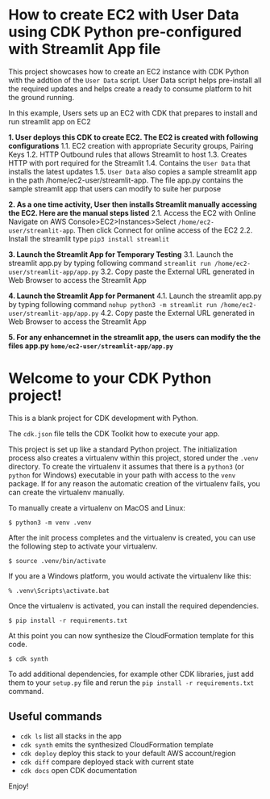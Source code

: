 # How to create EC2 with User Data using CDK Python pre-configured with Streamlit App file
This project showcases how to create an EC2 instance with CDK Python with the addtion of the `User Data` script. User Data script helps pre-install all the required updates and helps create a ready to consume platform to hit the ground running. 

In this example, Users sets up an EC2 with CDK that prepares to install and run streamlit app on EC2

**1. User deploys this CDK to create EC2. The EC2 is created with following configurations**
1.1. EC2 creation with appropriate Security groups, Pairing Keys
1.2. HTTP Outbound rules that allows Streamlit to host
1.3. Creates HTTP with port required for the Streamlit
1.4. Contains the `User Data` that installs the latest updates
1.5. `User Data` also copies a sample streamlit app in the path /home/ec2-user/streamlit-app. The file app.py contains the sample streamlit app that users can modify to suite her purpose  

**2. As a one time activity, User then installs Streamlit manually accessing the EC2. Here are the manual steps listed**
2.1. Access the EC2 with Online Navigate on AWS Console>EC2>Instances>Select `/home/ec2-user/streamlit-app`. Then click Connect for online access of the EC2
2.2. Install the streamlit type `pip3 install streamlit`

**3. Launch the Streamlit App for Temporary Testing**
3.1. Launch the streamlit app.py by typing following command `streamlit run /home/ec2-user/streamlit-app/app.py`
3.2. Copy paste the External URL generated in Web Browser to access the Streamlit App 

**4. Launch the Streamlit App for Permanent**
4.1. Launch the streamlit app.py by typing following command `nohup python3 -m streamlit run /home/ec2-user/streamlit-app/app.py`
4.2. Copy paste the External URL generated in Web Browser to access the Streamlit App

**5. For any enhancemnet in the streamlit app, the users can modify the the files app.py `home/ec2-user/streamlit-app/app.py`**



# Welcome to your CDK Python project!

This is a blank project for CDK development with Python.

The `cdk.json` file tells the CDK Toolkit how to execute your app.

This project is set up like a standard Python project.  The initialization
process also creates a virtualenv within this project, stored under the `.venv`
directory.  To create the virtualenv it assumes that there is a `python3`
(or `python` for Windows) executable in your path with access to the `venv`
package. If for any reason the automatic creation of the virtualenv fails,
you can create the virtualenv manually.

To manually create a virtualenv on MacOS and Linux:

```
$ python3 -m venv .venv
```

After the init process completes and the virtualenv is created, you can use the following
step to activate your virtualenv.

```
$ source .venv/bin/activate
```

If you are a Windows platform, you would activate the virtualenv like this:

```
% .venv\Scripts\activate.bat
```

Once the virtualenv is activated, you can install the required dependencies.

```
$ pip install -r requirements.txt
```

At this point you can now synthesize the CloudFormation template for this code.

```
$ cdk synth
```

To add additional dependencies, for example other CDK libraries, just add
them to your `setup.py` file and rerun the `pip install -r requirements.txt`
command.

## Useful commands

 * `cdk ls`          list all stacks in the app
 * `cdk synth`       emits the synthesized CloudFormation template
 * `cdk deploy`      deploy this stack to your default AWS account/region
 * `cdk diff`        compare deployed stack with current state
 * `cdk docs`        open CDK documentation

Enjoy!
